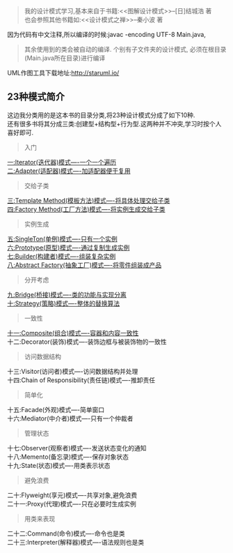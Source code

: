 >我的设计模式学习,基本来自于书籍:<<图解设计模式>>–[日]结城浩 著  
也会参照其他书籍如:<<设计模式之禅>>–秦小波 著  

因为代码有中文注释,所以编译的时候:javac -encoding UTF-8 Main.java​,

> 其余使用到的类会被自动的编译.  个别有子文件夹的设计模式, 必须在根目录(Main.java所在目录)进行编译

UML作图工具下载地址:http://staruml.io/  

## 23种模式简介
这边我分类用的是这本书的目录分类,将23种设计模式分成了如下10种.  
还有很多书将其分成三类:创建型+结构型+行为型.这两种并不冲突,学习时按个人喜好即可.

>入门  

[一:Iterator(迭代器)模式—-一个一个遍历](https://huija.github.io/2017/10/06/iterator-design-pattern/)  
[二:Adapter(适配器)模式—-加适配器便于复用](https://huija.github.io/2017/11/11/adapter-design-pattern/)
>交给子类  

[三:Template Method(模板方法)模式—-将具体处理交给子类](https://huija.github.io/2017/11/10/template-method-design-pattern/)   
[四:Factory Method(工厂方法)模式—-将实例生成交给子类](https://huija.github.io/2017/10/17/factory-design-pattern/)
>实例生成

[五:SingleTon(单例)模式—-只有一个实例](https://huija.github.io/2017/11/12/singleton-design-pattern/)  
[六:Prototype(原型)模式—-通过复制生成实例](https://huija.github.io/2018/12/20/prototype-design-pattern/)  
[七:Builder(构建者)模式—-组装复杂实例](https://huija.github.io/2019/01/08/builder-design-pattern/)  
[八:Abstract Factory(抽象工厂)模式—-将零件组装成产品](https://huija.github.io/2019/02/23/abfactory-design-pattern/)

>分开考虑

[九:Bridge(桥接)模式—-类的功能与实现分离](https://huija.github.io/2019/02/24/bridge-design-pattern/)  
[十:Strategy(策略)模式—-整体的替换算法](https://huija.github.io/2019/03/23/strategy-design-pattern/)

>一致性

[十一:Composite(组合)模式—-容器和内容一致性](https://huija.github.io/2019/03/28/composite-design-pattern/)  
十二:Decorator(装饰)模式—-装饰边框与被装饰物的一致性

>访问数据结构

十三:Visitor(访问者)模式—-访问数据结构并处理  
十四:Chain of Responsibility(责任链)模式—-推卸责任
>简单化

十五:Facade(外观)模式—-简单窗口  
十六:Mediator(中介者)模式—-只有一个仲裁者
>管理状态

十七:Observer(观察者)模式—-发送状态变化的通知  
十八:Memento(备忘录)模式—-保存对象状态  
十九:State(状态)模式—-用类表示状态
>避免浪费

二十:Flyweight(享元)模式—-共享对象,避免浪费  
二十一:Proxy(代理)模式—-只在必要时生成实例
>用类来表现

二十二:Command(命令)模式—-命令也是类  
二十三:Interpreter(解释器)模式—-语法规则也是类